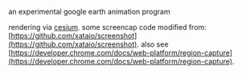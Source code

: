 an experimental google earth animation program

rendering via [cesium](https://cesium.com/platform/cesiumjs/).
some screencap code modified from: [https://github.com/xataio/screenshot](https://github.com/xataio/screenshot).
also see [https://developer.chrome.com/docs/web-platform/region-capture](https://developer.chrome.com/docs/web-platform/region-capture).
